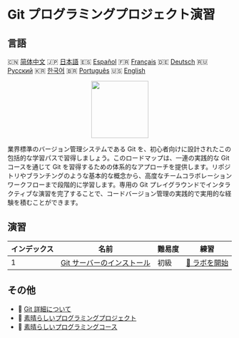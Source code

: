 # Git プログラミングプロジェクト演習

## 言語

🇨🇳 [简体中文](README_zh.md) 🇯🇵 [日本語](README_ja.md) 🇪🇸 [Español](README_es.md) 🇫🇷 [Français](README_fr.md) 🇩🇪 [Deutsch](README_de.md) 🇷🇺 [Русский](README_ru.md) 🇰🇷 [한국어](README_ko.md) 🇧🇷 [Português](README_pt.md) 🇺🇸 [English](README.md) 

<div align="center">
<img width="128px" src="https://file.labex.io/path/mlkFQS0wjouP.png">
</div>

業界標準のバージョン管理システムである Git を、初心者向けに設計されたこの包括的な学習パスで習得しましょう。このロードマップは、一連の実践的な Git コースを通じて Git を習得するための体系的なアプローチを提供します。リポジトリやブランチングのような基本的な概念から、高度なチームコラボレーションワークフローまで段階的に学習します。専用の Git プレイグラウンドでインタラクティブな演習を完了することで、コードバージョン管理の実践的で実用的な経験を積むことができます。

## 演習

|   インデックス | 名前                                                                                      | 難易度   | 練習                                                                         |
|----------------|-------------------------------------------------------------------------------------------|----------|------------------------------------------------------------------------------|
|              1 | [Git サーバーのインストール](https://labex.io/ja/courses/project-installing-a-git-server) | 初級     | [🚀 ラボを開始](https://labex.io/ja/courses/project-installing-a-git-server) |

## その他

- 🔗 [Git 詳細について](https://labex.io/ja/skilltrees/git)
- 🔗 [素晴らしいプログラミングプロジェクト](https://github.com/labex-labs/awesome-programming-projects)
- 🔗 [素晴らしいプログラミングコース](https://github.com/labex-labs/awesome-programming-courses)

